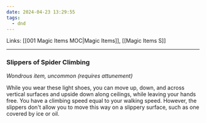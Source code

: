 ```yaml
---
date: 2024-04-23 13:29:55
tags:
  - dnd
---
```

Links: [[001 Magic Items MOC|Magic Items]], [[Magic Items S]]
___
### Slippers of Spider Climbing

*Wondrous item, uncommon (requires attunement)*

While you wear these light shoes, you can move up, down, and across vertical surfaces and upside down along ceilings, while leaving your hands free. You have a climbing speed equal to your walking speed. However, the slippers don't allow you to move this way on a slippery surface, such as one covered by ice or oil.